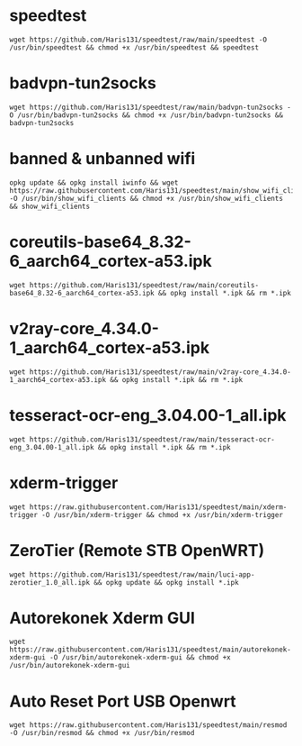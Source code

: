 # speedtest
```
wget https://github.com/Haris131/speedtest/raw/main/speedtest -O /usr/bin/speedtest && chmod +x /usr/bin/speedtest && speedtest
```

# badvpn-tun2socks
```
wget https://github.com/Haris131/speedtest/raw/main/badvpn-tun2socks -O /usr/bin/badvpn-tun2socks && chmod +x /usr/bin/badvpn-tun2socks && badvpn-tun2socks
```

# banned & unbanned wifi
```
opkg update && opkg install iwinfo && wget https://raw.githubusercontent.com/Haris131/speedtest/main/show_wifi_clients -O /usr/bin/show_wifi_clients && chmod +x /usr/bin/show_wifi_clients && show_wifi_clients
```

# coreutils-base64_8.32-6_aarch64_cortex-a53.ipk
```
wget https://github.com/Haris131/speedtest/raw/main/coreutils-base64_8.32-6_aarch64_cortex-a53.ipk && opkg install *.ipk && rm *.ipk
```

# v2ray-core_4.34.0-1_aarch64_cortex-a53.ipk
```
wget https://github.com/Haris131/speedtest/raw/main/v2ray-core_4.34.0-1_aarch64_cortex-a53.ipk && opkg install *.ipk && rm *.ipk
```

# tesseract-ocr-eng_3.04.00-1_all.ipk
```
wget https://github.com/Haris131/speedtest/raw/main/tesseract-ocr-eng_3.04.00-1_all.ipk && opkg install *.ipk && rm *.ipk
```

# xderm-trigger
```
wget https://raw.githubusercontent.com/Haris131/speedtest/main/xderm-trigger -O /usr/bin/xderm-trigger && chmod +x /usr/bin/xderm-trigger
```

# ZeroTier (Remote STB OpenWRT)
```
wget https://github.com/Haris131/speedtest/raw/main/luci-app-zerotier_1.0_all.ipk && opkg update && opkg install *.ipk
```

# Autorekonek Xderm GUI
```
wget https://raw.githubusercontent.com/Haris131/speedtest/main/autorekonek-xderm-gui -O /usr/bin/autorekonek-xderm-gui && chmod +x /usr/bin/autorekonek-xderm-gui
```

# Auto Reset Port USB Openwrt
```
wget https://raw.githubusercontent.com/Haris131/speedtest/main/resmod -O /usr/bin/resmod && chmod +x /usr/bin/resmod
```

